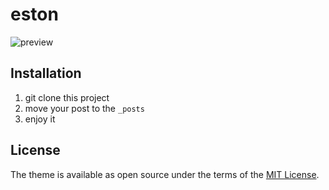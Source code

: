 # eston

![preview](//://assets/img/screenshot-127.0.0.1-4000-2017-04-26-23-42-12.png)

## Installation

1. git clone this project
2. move your post to the `_posts`
3. enjoy it

## License

The theme is available as open source under the terms of the [MIT License](https://opensource.org/licenses/MIT).


